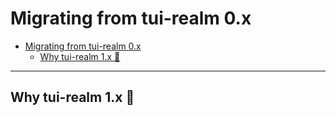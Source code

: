 # Migrating from tui-realm 0.x

- [Migrating from tui-realm 0.x](#migrating-from-tui-realm-0x)
  - [Why tui-realm 1.x 🤔](#why-tui-realm-1x-)

---

## Why tui-realm 1.x 🤔
